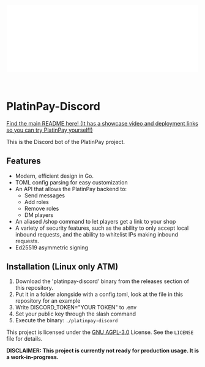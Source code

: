 <p align="center">
  <img src="https://github.com/PlatinPay/.github/blob/main/horizontal-logo-text-transparent.png?raw=true" alt="PlatinPay's Logo" width="500"/>
</p>
<br />

# PlatinPay-Discord

[Find the main README here! (It has a showcase video and deployment links so you can try PlatinPay yourself!)](https://github.com/PlatinPay)

This is the Discord bot of the PlatinPay project.

## Features
- Modern, efficient design in Go.
- TOML config parsing for easy customization
- An API that allows the PlatinPay backend to:
    - Send messages
    - Add roles
    - Remove roles
    - DM players
- An aliased /shop command to let players get a link to your shop
- A variety of security features, such as the ability to only accept local inbound requests, and the ability to whitelist IPs making inbound requests.
- Ed25519 asymmetric signing

## Installation (Linux only ATM)
1. Download the 'platinpay-discord' binary from the releases section of this repository.
2. Put it in a folder alongside with a config.toml, look at the file in this repository for an example
4. Write DISCORD_TOKEN="YOUR TOKEN" to .env
5. Set your public key through the slash command
6. Execute the binary: `./platinpay-discord`

This project is licensed under the [GNU AGPL-3.0](LICENSE) License. See the `LICENSE` file for details.

**DISCLAIMER: This project is currently not ready for production usage. It is a work-in-progress.**
